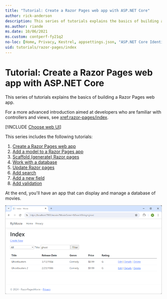 ```yaml
---
title: "Tutorial: Create a Razor Pages web app with ASP.NET Core"
author: rick-anderson
description: This series of tutorials explains the basics of building a Razor Pages web app. 
ms.author: riande
ms.date: 10/06/2021
ms.custom: contperf-fy21q2
no-loc: [Home, Privacy, Kestrel, appsettings.json, "ASP.NET Core Identity", cookie, Cookie, Blazor, "Blazor Server", "Blazor WebAssembly", "Identity", "Let's Encrypt", Razor, SignalR]
uid: tutorials/razor-pages/index
---
```

# Tutorial: Create a Razor Pages web app with ASP.NET Core

This series of tutorials explains the basics of building a Razor Pages web app.

For a more advanced introduction aimed at developers who are familiar with controllers and views, see <xref:razor-pages/index>.

[!INCLUDE [Choose web UI](~/includes/choose-ui-link.md)]

This series includes the following tutorials:

1. [Create a Razor Pages web app](xref:tutorials/razor-pages/razor-pages-start)
1. [Add a model to a Razor Pages app](xref:tutorials/razor-pages/model)
1. [Scaffold (generate) Razor pages](xref:tutorials/razor-pages/page)
1. [Work with a database](xref:tutorials/razor-pages/sql)
1. [Update Razor pages](xref:tutorials/razor-pages/da1)
1. [Add search](xref:tutorials/razor-pages/search)
1. [Add a new field](xref:tutorials/razor-pages/new-field)
1. [Add validation](xref:tutorials/razor-pages/validation)

At the end, you'll have an app that can display and manage a database of movies.

![Sample page of sample app](index/_static/sample-page.png)
